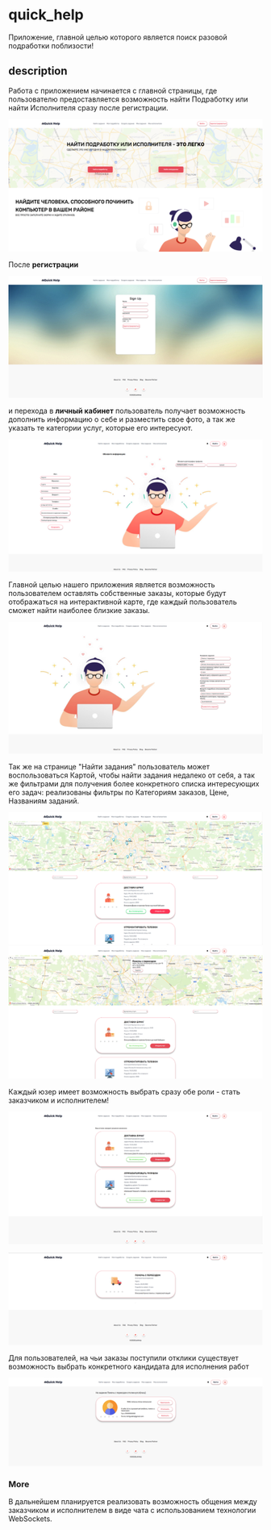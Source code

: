 # quick_help
Приложение, главной целью которого является поиск разовой подработки поблизости!

## description
Работа с приложением начинается с главной страницы, где пользователю предоставляется возможность найти Подработку или найти Исполнителя сразу после регистрации.

![mainpage](https://github.com/kGudvin/quick_help/blob/dev/mdPhoto/StartPage.png?raw=true)

После **регистрации**

![registration](https://github.com/kGudvin/quick_help/blob/dev/mdPhoto/Registration.png?raw=true)

 и перехода в **личный кабинет** пользователь получает возможность дополнить информацию о себе и разместить свое фото, а так же указать те категории услуг, которые его интересуют.


![verification](https://github.com/kGudvin/quick_help/blob/dev/mdPhoto/Verification.png?raw=true)


Главной целью нашего приложения является возможность пользователем оставлять собственные заказы, которые будут отображаться на интерактивной карте, где каждый пользователь сможет найти наиболее близкие заказы.

![addtask](https://github.com/kGudvin/quick_help/blob/dev/mdPhoto/AddTask.png?raw=true)

Так же на странице "Найти задания" пользователь может воспользоваться Картой, чтобы найти задания недалеко от себя, а так же фильтрами для получения более конкретного списка интересующих его задач: реализованы фильтры по Категориям заказов, Цене, Названиям заданий.

![findtask](https://github.com/kGudvin/quick_help/blob/dev/mdPhoto/findTask.png?raw=true)
![findtask](https://github.com/kGudvin/quick_help/blob/dev/mdPhoto/FindTasks.png?raw=true)



Каждый юзер имеет возможность выбрать сразу обе роли - стать заказчиком и исполнителем!

![myTasks](https://github.com/kGudvin/quick_help/blob/dev/mdPhoto/MyTasks.png?raw=true)

![myMissions](https://github.com/kGudvin/quick_help/blob/dev/mdPhoto/myMissions.png?raw=true)


Для пользователей, на чьи заказы поступили отклики существует возможность выбрать конкретного кандидата для исполнения работ

![selectUser](https://github.com/kGudvin/quick_help/blob/dev/mdPhoto/selectUser.png?raw=truegit )




### More 

В дальнейшем планируется реализовать возможность общения между заказчиком и исполнителем в виде чата с использованием технологии WebSockets.

